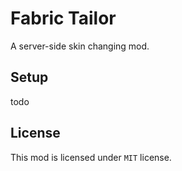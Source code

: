 # Fabric Tailor

A server-side skin changing mod.

## Setup

todo

## License

This mod is licensed under `MIT` license.
